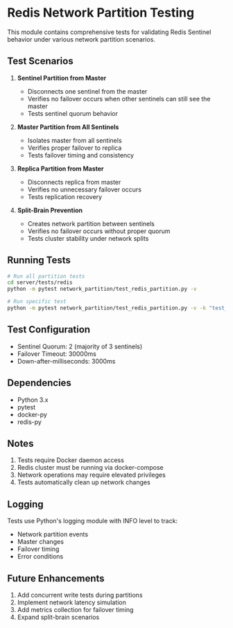 # Redis Network Partition Testing

This module contains comprehensive tests for validating Redis Sentinel behavior under various network partition scenarios.

## Test Scenarios

1. **Sentinel Partition from Master**
   - Disconnects one sentinel from the master
   - Verifies no failover occurs when other sentinels can still see the master
   - Tests sentinel quorum behavior

2. **Master Partition from All Sentinels**
   - Isolates master from all sentinels
   - Verifies proper failover to replica
   - Tests failover timing and consistency

3. **Replica Partition from Master**
   - Disconnects replica from master
   - Verifies no unnecessary failover occurs
   - Tests replication recovery

4. **Split-Brain Prevention**
   - Creates network partition between sentinels
   - Verifies no failover occurs without proper quorum
   - Tests cluster stability under network splits

## Running Tests

```bash
# Run all partition tests
cd server/tests/redis
python -m pytest network_partition/test_redis_partition.py -v

# Run specific test
python -m pytest network_partition/test_redis_partition.py -v -k "test_master_partition"
```

## Test Configuration

- Sentinel Quorum: 2 (majority of 3 sentinels)
- Failover Timeout: 30000ms
- Down-after-milliseconds: 3000ms

## Dependencies

- Python 3.x
- pytest
- docker-py
- redis-py

## Notes

1. Tests require Docker daemon access
2. Redis cluster must be running via docker-compose
3. Network operations may require elevated privileges
4. Tests automatically clean up network changes

## Logging

Tests use Python's logging module with INFO level to track:
- Network partition events
- Master changes
- Failover timing
- Error conditions

## Future Enhancements

1. Add concurrent write tests during partitions
2. Implement network latency simulation
3. Add metrics collection for failover timing
4. Expand split-brain scenarios

